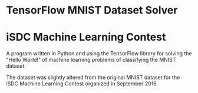 # TensorFlow MNIST Dataset Solver
# iSDC Machine Learning Contest

A program written in Python and using the TensorFlow library for solving the "Hello World!" of machine learning problems of classifying the MNIST dataset.

The dataset was slightly altered from the original MNIST dataset for the iSDC Machine Learning Contest organized in September 2016.
